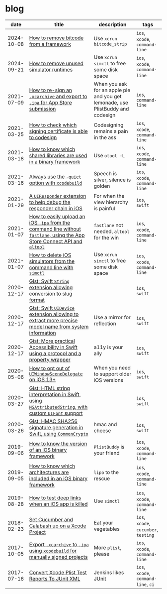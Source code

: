 # blog

| date | title | description | tags |
|-|-|-|-|
| 2024-10-08 | [How to remove bitcode from a framework](./posts/2024-10-08-how-to-remove-bitcode-from-framework.md) | Use `xcrun bitcode_strip` | `ios`, `xcode`, `command-line` |
| 2024-09-21 | [How to remove unused simulator runtimes](./posts/2024-09-21-how-to-remove-unused-simulator-runtimes.md) | Use `xcrun simctl` to free some disk space | `ios`, `xcode`, `command-line` |
| 2021-07-09 | [How to re-sign an `.xcarchive` and export to `.ipa` for App Store submission](./posts/2021-07-05-how-to-re-sign-xcarchive-export-ipa.md) | When you ask for an apple pie and you get lemonade, use PlistBuddy and codesign | `ios`, `command-line` |
| 2021-03-25 | [How to check which signing certificate is able to codesign](./posts/2021-03-25-how-to-check-signing-certificates.md) | Codesigning remains a pain in the ass | `ios`, `xcode`, `command-line` |
| 2021-03-18 | [How to know which shared libraries are used in a binary framework](./posts/2021-03-18-know-shared-libraries-used-in-binary-framework.md) | Use `otool -L` | `ios`, `xcode`, `command-line` |
| 2021-03-16 | [Always use the `-quiet` option with `xcodebuild`](./posts/2021-03-16-xcodebuild-quiet-option.md) | Speech is silver, silence is golden | `ios`, `xcode`, `command-line` |
| 2021-01-29 | [A `UIResponder` extension to help debug the responder chain in iOS](./posts/2021-01-09-a-uiresponder-extension-to-help-debug-the-responder-chain-in-ios.md) | For when the view hierarchy is painful | `ios`, `swift` |
| 2021-01-07 | [How to easily upload an iOS `.ipa` from the command line without `fastlane`, using the App Store Connect API and `altool`](./posts/2021-01-07-how-to-upload-ios-ipa-without-fastlane-using-app-store-connect-api-and-altool.md) | `fastlane` not needed, `altool` for the win | `ios`, `xcode`, `command-line` |
| 2021-01-07 | [How to delete iOS simulators from the command line with `simctl`](./posts/2021-01-07-how-to-delete-ios-simulators-from-the-command-line-with-simctl.md) | Use `xcrun simctl` to free some disk space | `ios`, `xcode`, `command-line` |
| 2020-12-17 | [Gist: Swift `String` extension allowing conversion to slug format](./posts/2020-12-17-swift-string-extension-conversion-to-slug-format.md) || `ios`, `swift` |
| 2020-12-17 | [Gist: Swift `UIDevice` extension allowing to extract more precise model name from system information](./posts/2020-12-17-gist-swift-uidevice-extension-extract-precise-model-name.md) | Use a mirror for reflection | `ios`, `swift` |
| 2020-12-17 | [Gist: More practical Accessibility in Swift using a protocol and a property wrapper](./posts/2020-12-17-gist-practical-accessibility-swift-protocol-property-wrapper.md) | a11y is your ally | `ios`, `swift` |
| 2020-05-06 | [How to opt out of `UIWindowSceneDelegate` on iOS 13+](./posts/2020-05-06-how-to-opt-out-of-uiwindowscenedelegate-ios-13-plus.md) | When you need to support older iOS versions | `ios`, `swift` |
| 2020-03-27 | [Gist: HTML string interpretation in Swift, using `NSAttributedString`, with custom `UIFont` support](./posts/2020-03-27-gist-html-string-interpretation-in-swift-with-nsattributedstring.md) || `ios`, `swift` |
| 2020-03-26 | [Gist: HMAC SHA256 signature generation in Swift, using `CommonCrypto`](./posts/2020-03-26-gist-hmac-sha256-signature-in-swift-with-commoncrypto.md) | hmac and cheese | `ios`, `swift` |
| 2019-09-06 | [How to know the version of an iOS binary framework](./posts/2019-09-06-how-to-know-version-of-ios-binary-framework.md) | `PlistBuddy` is your friend | `ios`, `xcode`, `command-line` |
| 2019-09-05 | [How to know which architectures are included in an iOS binary framework](./posts/2019-09-05-how-to-know-architectures-in-ios-binary-framework.md) | `lipo` to the rescue | `ios`, `xcode`, `command-line` |
| 2019-08-28 | [How to test deep links when an iOS app is killed](./posts/2019-08-28-how-to-test-deep-links-when-ios-app-killed.md) | Use `simctl` | `ios`, `xcode`, `command-line` |
| 2018-02-23 | [Set Cucumber and Calabash up on a Xcode Project](./posts/2018-02-23-set-cucumber-calabash-up-on-xcode-project.md) | Eat your vegetables | `ios`, `xcode`, `cucumber`, `testing` |
| 2017-10-05 | [Export `.xcarchive` to `.ipa` using `xcodebuild` for manually signed projects](./posts/2017-10-05-export-xcarchive-to-ipa-with-xcodebuild-manually-signed-projects.md) | More `plist`, please | `ios`, `xcode`, `command-line` |
| 2017-07-16 | [Convert Xcode Plist Test Reports To JUnit XML](./posts/2017-07-16-convert-xcode-plist-test-report-to-junit-xml.md) | Jenkins likes JUnit | `ios`, `xcode`, `command-line`, `ci` |